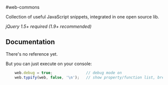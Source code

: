 #web-commons

Collection of useful JavaScript snippets, integrated in one open source lib.

*jQuery 1.5+ required (1.9+ recommended)*

## Documentation

There's no reference yet.

But you can just execute on your console:

```js
    web.debug = true;               // debug mode on
    web.typify(web, false, '\n');   // show property/function list, breaking lines
```

